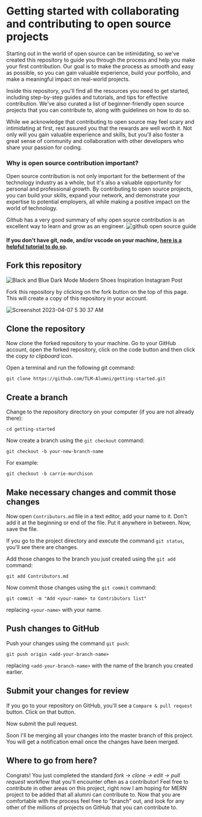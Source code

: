 # Getting started with collaborating and contributing to open source projects
Starting out in the world of open source can be intimidating, so we've created this repository to guide you through the process and help you make your first contribution. Our goal is to make the process as smooth and easy as possible, so you can gain valuable experience, build your portfolio, and make a meaningful impact on real-world projects.

Inside this repository, you'll find all the resources you need to get started, including step-by-step guides and tutorials, and tips for effective contribution. We've also curated a list of beginner-friendly open source projects that you can contribute to, along with guidelines on how to do so.

While we acknowledge that contributing to open source may feel scary and intimidating at first, rest assured you that the rewards are well worth it. Not only will you gain valuable experience and skills, but you'll also foster a great sense of community and collaboration with other developers who share your passion for coding.

### Why is open source contribution important?

Open source contribution is not only important for the betterment of the technology industry as a whole, but it's also a valuable opportunity for personal and professional growth. By contributing to open source projects, you can build your skills, expand your network, and demonstrate your expertise to potential employers, all while making a positive impact on the world of technology.

Github has a very good summary of why open source contribution is an excellent way to learn and grow as an engineer. ![github open source guide](https://opensource.guide/how-to-contribute/#why-contribute-to-open-source)

#### If you don't have git, node, and/or vscode on your machine, [here is a helpful tutorial to do so](https://drive.google.com/file/d/11fnb_uE8SO9H1gnvOt_u5sRaBqIZu8nT/view?usp=sharing).

## Fork this repository

![Black and Blue Dark Mode Modern Shoes Inspiration Instagram Post](https://user-images.githubusercontent.com/56654391/230608866-83905702-ce93-4b36-bb12-671f76b51d42.png)


Fork this repository by clicking on the fork button on the top of this page.
This will create a copy of this repository in your account.

![Screenshot 2023-04-07 5 30 37 AM](https://user-images.githubusercontent.com/56654391/230609297-e46192d5-9d9f-45f6-afa6-628bb9d87d96.png)


## Clone the repository

Now clone the forked repository to your machine. Go to your GitHub account, open the forked repository, click on the code button and then click the _copy to clipboard_ icon.

Open a terminal and run the following git command:

```
git clone https://github.com/TLM-Alumni/getting-started.git
```


## Create a branch

Change to the repository directory on your computer (if you are not already there):

```
cd getting-started
```

Now create a branch using the `git checkout` command:

```
git checkout -b your-new-branch-name
```

For example:

```
git checkout -b carrie-murchison
```

## Make necessary changes and commit those changes

Now open `Contributors.md` file in a text editor, add your name to it. Don't add it at the beginning or end of the file. Put it anywhere in between. Now, save the file.

If you go to the project directory and execute the command `git status`, you'll see there are changes.

Add those changes to the branch you just created using the `git add` command:

```
git add Contributors.md
```

Now commit those changes using the `git commit` command:

```
git commit -m "Add <your-name> to Contributors list"
```

replacing `<your-name>` with your name.

## Push changes to GitHub

Push your changes using the command `git push`:

```
git push origin <add-your-branch-name>
```

replacing `<add-your-branch-name>` with the name of the branch you created earlier.

## Submit your changes for review

If you go to your repository on GitHub, you'll see a `Compare & pull request` button. Click on that button.

Now submit the pull request.

Soon I'll be merging all your changes into the master branch of this project. You will get a notification email once the changes have been merged.

## Where to go from here?

Congrats! You just completed the standard _fork -> clone -> edit -> pull request_ workflow that you'll encounter often as a contributor! Feel free to contribute in other areas on this project, right now I am hoping for MERN project to be added that all alumni can contribute to. Now that you are comfortable with the process feel free to "branch" out, and look for any other of the millions of projects on GitHub that you can contribute to.
